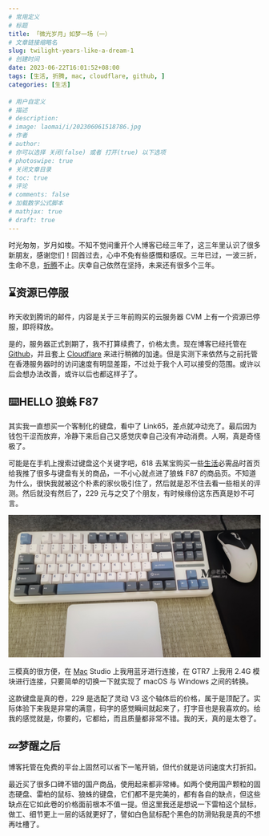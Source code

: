 ```yaml
---
# 常用定义
# 标题
title: 「微光岁月」如梦一场（一）
# 文章链接缩略名
slug: twilight-years-like-a-dream-1
# 创建时间
date: 2023-06-22T16:01:52+08:00
tags: [生活, 折腾, mac, cloudflare, github, ]
categories: [生活]

# 用户自定义
# 描述
# description: 
# image: laomai/i/202306061518786.jpg
# 作者
# author: 
# 你可以选择 关闭(false) 或者 打开(true) 以下选项
# photoswipe: true
# 关闭文章目录
# toc: true
# 评论
# comments: false
# 加载数学公式脚本
# mathjax: true
# draft: true
---
```


时光匆匆，岁月如梭。不知不觉间重开个人博客已经三年了，这三年里认识了很多新朋友，感谢您们！回首过去，心中不免有些感慨和感叹。三年已过，一波三折，生命不息，[折腾](折腾.md)不止。庆幸自己依然在坚持，未来还有很多个三年。

## ⌛️资源已停服

昨天收到腾讯的邮件，内容是关于三年前购买的云服务器 CVM 上有一个资源已停服，即将释放。

是的，服务器正式到期了，我不打算续费了，价格太贵。现在博客已经托管在 [Github](Github.md)，并且套上 [Cloudflare](cloudflare.md) 来进行稍微的加速。但是实测下来依然与之前托管在香港服务器时的访问速度有明显差距，不过处于我个人可以接受的范围。或许以后会想办法改善，或许以后也都这样子了。

## ⌨️HELLO 狼蛛 F87

其实我一直想买一个客制化的键盘，看中了 Link65，差点就冲动充了。最后因为钱包干涩而放弃，冷静下来后自己又感觉庆幸自己没有冲动消费。人啊，真是奇怪极了。

可能是在手机上搜索过键盘这个关键字吧，618 去某宝购买一些[生活](生活.md)必需品时首页给我推了很多与键盘有关的商品，一不小心就点进了狼蛛 F87 的商品页。不知道为什么，很快我就被这个朴素的家伙吸引住了，然后就是忍不住去看一些相关的评测。然后就没有然后了，229 元与之交了个朋友，有时候缘份这东西真是妙不可言。

![新成员狼蛛 F87](postImages/laomai/i/202307301347189.jpg)

三模真的很方便，在 [Mac](Mac.md) Studio 上我用蓝牙进行连接，在 GTR7 上我用 2.4G 模块进行连接，只要简单的切换一下就实现了 macOS 与 Windows 之间的转换。

这款键盘是真的卷，229 是选配了灵动 V3 这个轴体后的价格，属于是顶配了。实际体验下来我是非常的满意，码字的感觉瞬间就起来了，打字音也是我喜欢的。给我的感觉就是，你要的，它都给，而且质量都非常不错。我的天，真的是太卷了。

## 💤梦醒之后

博客托管在免费的平台上固然可以省下一笔开销，但代价就是访问速度大打折扣。

最近买了很多口碑不错的国产商品，使用起来都非常棒。如两个使用国产颗粒的固态硬盘、雷柏的鼠标、狼蛛的键盘，它们都不是完美的，都有各自的缺点，但这些缺点在它如此卷的价格面前根本不值一提。但这里我还是想说一下雷柏这个鼠标，做工、细节更上一层的话就更好了，譬如白色鼠标配个黑色的防滑贴我是真的不想再吐槽了。